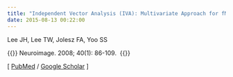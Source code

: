 ```yaml
---
title: "Independent Vector Analysis (IVA): Multivariate Approach for fMRI Group Study"
date: 2015-08-13 00:22:00
---
```


Lee JH, Lee TW, Jolesz FA, Yoo SS 

{{<format bright-green>}}
Neuroimage. 2008; 40(1): 86-109. 
{{</format>}}

[ [PubMed](http://www.ncbi.nlm.nih.gov/pubmed/?term=Independent+Vector+Analysis+(IVA)%3A+Multivariate+Approach+for+fMRI+Group+Study) / [Google Scholar](https://scholar.google.com/scholar?q=Independent+Vector+Analysis+%28IVA%29%3A+Multivariate+Approach+for+fMRI+Group+Study&btnG=&hl=en&lr=lang_en&as_sdt=0%2C5) ] 


